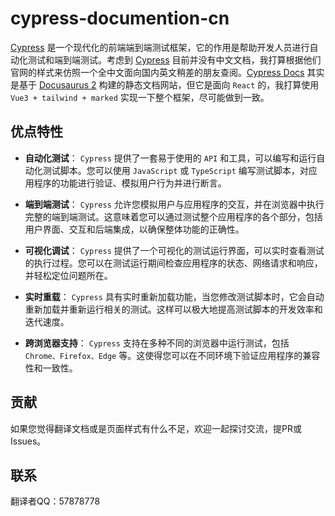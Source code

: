 # cypress-documention-cn

[Cypress]: https://www.cypress.io/
[Cypress Docs]: https://docs.cypress.io/guides/overview/why-cypress
[Docusaurus 2]: https://docusaurus.io/

[Cypress] 是一个现代化的前端端到端测试框架，它的作用是帮助开发人员进行自动化测试和端到端测试。考虑到 [Cypress] 目前并没有中文文档，我打算根据他们官网的样式来仿照一个全中文面向国内英文稍差的朋友查阅。[Cypress Docs] 其实是基于 [Docusaurus 2] 构建的静态文档网站，但它是面向 `React` 的，我打算使用 `Vue3 + tailwind + marked` 实现一下整个框架，尽可能做到一致。

## 优点特性

- **自动化测试**： `Cypress` 提供了一套易于使用的 `API` 和工具，可以编写和运行自动化测试脚本。您可以使用 `JavaScript` 或 `TypeScript` 编写测试脚本，对应用程序的功能进行验证、模拟用户行为并进行断言。

- **端到端测试**： `Cypress` 允许您模拟用户与应用程序的交互，并在浏览器中执行完整的端到端测试。这意味着您可以通过测试整个应用程序的各个部分，包括用户界面、交互和后端集成，以确保整体功能的正确性。

- **可视化调试**： `Cypress` 提供了一个可视化的测试运行界面，可以实时查看测试的执行过程。您可以在测试运行期间检查应用程序的状态、网络请求和响应，并轻松定位问题所在。

- **实时重载**： `Cypress` 具有实时重新加载功能，当您修改测试脚本时，它会自动重新加载并重新运行相关的测试。这样可以极大地提高测试脚本的开发效率和迭代速度。

- **跨浏览器支持**： `Cypress` 支持在多种不同的浏览器中运行测试，包括 `Chrome、Firefox、Edge` 等。这使得您可以在不同环境下验证应用程序的兼容性和一致性。

## 贡献

如果您觉得翻译文档或是页面样式有什么不足，欢迎一起探讨交流，提PR或Issues。

## 联系

翻译者QQ：57878778
